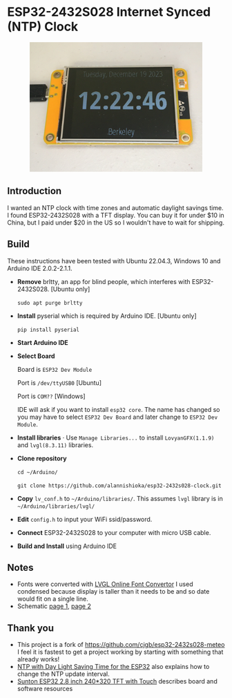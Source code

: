 # ESP32-2432S028 Internet Synced (NTP) Clock

<p align="center">
  <img src="./img/image.jpg" width="400"/>
</p>

## Introduction

I wanted an NTP clock with time zones and automatic daylight savings time.  I found ESP32-2432S028 with a TFT display.  You can buy it for under $10 in China, but I paid under $20 in the US so I wouldn't have to wait for shipping.

## Build

These instructions have been tested with Ubuntu 22.04.3, Windows 10 and Arduino IDE 2.0.2-2.1.1.

- **Remove** brltty, an app for blind people, which interferes with ESP32-2432S028. [Ubuntu only]

    `sudo apt purge brltty`

- **Install** pyserial which is required by Arduino IDE. [Ubuntu only]

    `pip install pyserial`

- **Start Arduino IDE**
- **Select Board**

    Board is `ESP32 Dev Module`

    Port is `/dev/ttyUSB0` [Ubuntu]

    Port is `COM??` [Windows]

    IDE will ask if you want to install `esp32 core`.  The name has changed so you may have to select `ESP32 Dev Board` and later change to `ESP32 Dev Module`.

- **Install libraries** · Use `Manage Libraries...` to install `LovyanGFX(1.1.9)` and `lvgl(8.3.11)` libraries.
- **Clone repository**

    `cd ~/Arduino/`

    `git clone https://github.com/alannishioka/esp32-2432s028-clock.git`

- **Copy** `lv_conf.h` to `~/Arduino/libraries/`. This assumes `lvgl` library is in `~/Arduino/libraries/lvgl/`
- **Edit** `config.h` to input your WiFi ssid/password.

- **Connect** ESP32-2432S028 to your computer with micro USB cable.

- **Build and Install** using Arduino IDE

## Notes

- Fonts were converted with [LVGL Online Font Convertor](https://lvgl.io/tools/fontconverter)
I used condensed because display is taller than it needs to be and so date would fit on a single line.
- Schematic [page 1](img/schematic1.jpg), [page 2](img/schematic2.jpg)

## Thank you

- This project is a fork of https://github.com/cjgb/esp32-2432s028-meteo
I feel it is fastest to get a project working by starting with something that already works!
- [NTP with Day Light Saving Time for the ESP32](https://werner.rothschopf.net/microcontroller/202103_arduino_esp32_ntp_en.htm) also explains how to change the NTP update interval.
- [Sunton ESP32 2.8 inch 240*320 TFT with Touch](https://wiki.makerfabs.com/Sunton_ESP32_2.8_inch_240x320_TFT_with_Touch.html) describes board and software resources

